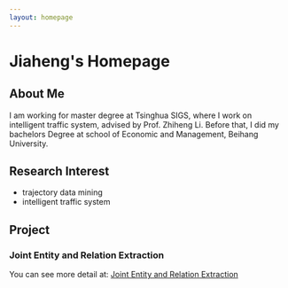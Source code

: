 ```yaml
---
layout: homepage
---
```


# Jiaheng's Homepage

## About Me

I am working for master degree at Tsinghua SIGS, where I work on intelligent traffic system, advised by Prof. Zhiheng Li. Before that, I did my bachelors Degree at school of Economic and Management, Beihang University.

## Research Interest

- trajectory data mining
- intelligent traffic system

## Project

### Joint Entity and Relation Extraction
You can see more detail at: [Joint Entity and Relation Extraction](http://explore2.diggg.cn/app01/home)
